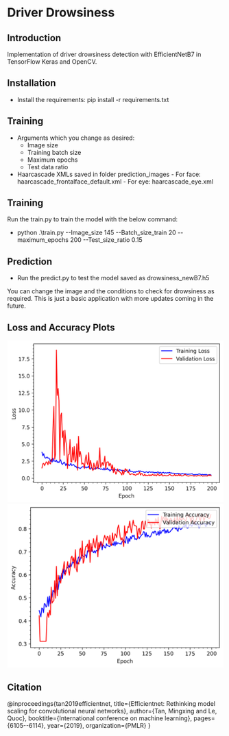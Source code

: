 # Driver Drowsiness
## Introduction

Implementation of driver drowsiness detection with EfficientNetB7 in TensorFlow Keras and OpenCV.

## Installation
- Install the requirements: pip install -r requirements.txt

## Training

- Arguments which you change as desired:
    - Image size
    - Training batch size
    - Maximum epochs
    - Test data ratio
- Haarcascade XMLs saved in folder prediction_images
        - For face: haarcascade_frontalface_default.xml
        - For eye: haarcascade_eye.xml

## Training
Run the train.py to train the model with the below command:
- python .\train.py --Image_size 145 --Batch_size_train 20 --maximum_epochs 200 --Test_size_ratio 0.15

## Prediction

- Run the predict.py to test the model saved as drowsiness_newB7.h5

You can change the image and the conditions to check for drowsiness as required. This is just a basic application with more updates coming in the future.

## Loss and Accuracy Plots

![Loss](https://github.com/arkanandi/Driver-Drowsiness/blob/ba17185ba762eb6acbc9b524591b18c0fc33f775/Loss_Plot.png "Loss Plot")
![Accuracy](https://github.com/arkanandi/Driver-Drowsiness/blob/ba17185ba762eb6acbc9b524591b18c0fc33f775/Accuracy_Plot.png "Accuracy Plot")

## Citation

@inproceedings{tan2019efficientnet,
  title={Efficientnet: Rethinking model scaling for convolutional neural networks},
  author={Tan, Mingxing and Le, Quoc},
  booktitle={International conference on machine learning},
  pages={6105--6114},
  year={2019},
  organization={PMLR}
}
